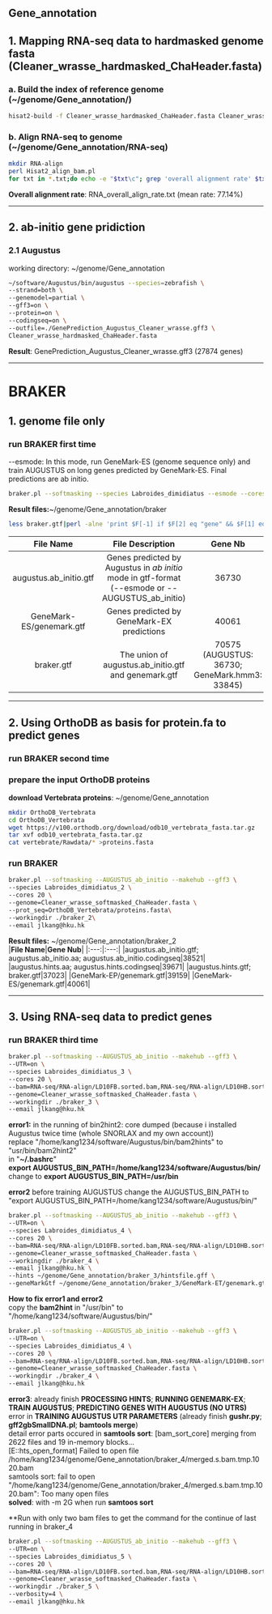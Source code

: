 Gene_annotation
---------------
## 1. Mapping RNA-seq data to hardmasked genome fasta (Cleaner_wrasse_hardmasked_ChaHeader.fasta)
### a. Build the index of reference genome (~/genome/Gene_annotation/)
```bash
hisat2-build -f Cleaner_wrasse_hardmasked_ChaHeader.fasta Cleaner_wrasse
```
### b. Align RNA-seq to genome (~/genome/Gene_annotation/RNA-seq)
```bash
mkdir RNA-align
perl Hisat2_align_bam.pl
for txt in *.txt;do echo -e "$txt\c"; grep 'overall alignment rate' $txt|perl -alne 'print "\t$F[0]"';done >RNA_overall_align_rate.txt
```
**Overall alignment rate**: RNA_overall_align_rate.txt (mean rate: 77.14%)
***
## 2. ab-initio gene pridiction
### 2.1 Augustus
working directory:  ~/genome/Gene_annotation  
```bash
~/software/Augustus/bin/augustus --species=zebrafish \
--strand=both \
--genemodel=partial \
--gff3=on \
--protein=on \
--codingseq=on \
--outfile=./GenePrediction_Augustus_Cleaner_wrasse.gff3 \
Cleaner_wrasse_hardmasked_ChaHeader.fasta
```
**Result**: GenePrediction_Augustus_Cleaner_wrasse.gff3 (27874 genes)    
***
# BRAKER
## 1. genome file only
### run BRAKER first time
--esmode: In this mode, run GeneMark-ES (genome sequence only) and train AUGUSTUS on long genes predicted by GeneMark-ES. Final predictions are ab initio.  
```bash
braker.pl --softmasking --species Labroides_dimidiatus --esmode --cores 20 --genome=Cleaner_wrasse_softmasked_ChaHeader.fasta
```
**Result files:**~/genome/Gene_annotation/braker  
```bash
less braker.gtf|perl -alne 'print $F[-1] if $F[2] eq "gene" && $F[1] eq "AUGUSTUS"; if ($F[2] eq "gene" && $F[1] eq "GeneMark.hmm3"){($ge)=$_=~/gene_id\s+\"(.*?)\"/;print $ge}'|sort -u|wc -l
```
|**File Name**|**File Description**|**Gene Nb**|
|:---:|:---:|:---:|
|augustus.ab_initio.gtf|Genes predicted by Augustus in *ab initio* mode in gtf-format (--esmode or --AUGUSTUS_ab_initio)|36730|
|GeneMark-ES/genemark.gtf|Genes predicted by GeneMark-EX predictions|40061|
|braker.gtf|The union of augustus.ab_initio.gtf and genemark.gtf|70575 (AUGUSTUS: 36730; GeneMark.hmm3: 33845)|
***
## 2. Using OrthoDB as basis for protein.fa to predict genes
### run BRAKER second time
### prepare the input OrthoDB proteins  
**download Vertebrata proteins**: ~/genome/Gene_annotation  
```bash
mkdir OrthoDB_Vertebrata
cd OrthoDB_Vertebrata
wget https://v100.orthodb.org/download/odb10_vertebrata_fasta.tar.gz
tar xvf odb10_vertebrata_fasta.tar.gz
cat vertebrate/Rawdata/* >proteins.fasta
```
### run BRAKER
```bash
braker.pl --softmasking --AUGUSTUS_ab_initio --makehub --gff3 \
--species Labroides_dimidiatus_2 \
--cores 20 \
--genome=Cleaner_wrasse_softmasked_ChaHeader.fasta \
--prot_seq=OrthoDB_Vertebrata/proteins.fasta\
--workingdir ./braker_2\
--email jlkang@hku.hk
```
**Result files:** ~/genome/Gene_annotation/braker_2   
|**File Name**|**Gene Nub**|
|:---:|:---:|
|augustus.ab_initio.gtf; augustus.ab_initio.aa; augustus.ab_initio.codingseq|38521|
|augustus.hints.aa; augustus.hints.codingseq|39671|
|augustus.hints.gtf; braker.gtf|37023|
|GeneMark-EP/genemark.gtf|39159|
|GeneMark-ES/genemark.gtf|40061|
***
## 3. Using RNA-seq data to predict genes
### run BRAKER third time
```bash
braker.pl --softmasking --AUGUSTUS_ab_initio --makehub --gff3 \
--UTR=on \
--species Labroides_dimidiatus_3 \
--cores 20 \
--bam=RNA-seq/RNA-align/LD10FB.sorted.bam,RNA-seq/RNA-align/LD10HB.sorted.bam,RNA-seq/RNA-align/LD10MB.sorted.bam,RNA-seq/RNA-align/LD11FB.sorted.bam,RNA-seq/RNA-align/LD11HB.sorted.bam,RNA-seq/RNA-align/LD11MB.sorted.bam,RNA-seq/RNA-align/LD12FB.sorted.bam,RNA-seq/RNA-align/LD12HB.sorted.bam,RNA-seq/RNA-align/LD12MB.sorted.bam,RNA-seq/RNA-align/LD13FB.sorted.bam,RNA-seq/RNA-align/LD13HB.sorted.bam,RNA-seq/RNA-align/LD13MB.sorted.bam,RNA-seq/RNA-align/LD14FB.sorted.bam,RNA-seq/RNA-align/LD14HB.sorted.bam,RNA-seq/RNA-align/LD14MB.sorted.bam,RNA-seq/RNA-align/LD15FB.sorted.bam,RNA-seq/RNA-align/LD15HB.sorted.bam,RNA-seq/RNA-align/LD15MB.sorted.bam,RNA-seq/RNA-align/LD16FB.sorted.bam,RNA-seq/RNA-align/LD16HB.sorted.bam,RNA-seq/RNA-align/LD16MB.sorted.bam,RNA-seq/RNA-align/LD17FB.sorted.bam,RNA-seq/RNA-align/LD17HB.sorted.bam,RNA-seq/RNA-align/LD17MB.sorted.bam,RNA-seq/RNA-align/LD18FB.sorted.bam,RNA-seq/RNA-align/LD18HB.sorted.bam,RNA-seq/RNA-align/LD18MB.sorted.bam,RNA-seq/RNA-align/LD19FB.sorted.bam,RNA-seq/RNA-align/LD19HB.sorted.bam,RNA-seq/RNA-align/LD19MB.sorted.bam,RNA-seq/RNA-align/LD1FB.sorted.bam,RNA-seq/RNA-align/LD1HB.sorted.bam,RNA-seq/RNA-align/LD1MB.sorted.bam,RNA-seq/RNA-align/LD20FB.sorted.bam,RNA-seq/RNA-align/LD20HB.sorted.bam,RNA-seq/RNA-align/LD20MB.sorted.bam,RNA-seq/RNA-align/LD21FB.sorted.bam,RNA-seq/RNA-align/LD21HB.sorted.bam,RNA-seq/RNA-align/LD21MB.sorted.bam,RNA-seq/RNA-align/LD22FB.sorted.bam,RNA-seq/RNA-align/LD22HB.sorted.bam,RNA-seq/RNA-align/LD22MB.sorted.bam,RNA-seq/RNA-align/LD23FB.sorted.bam,RNA-seq/RNA-align/LD23HB.sorted.bam,RNA-seq/RNA-align/LD23MB.sorted.bam,RNA-seq/RNA-align/LD24FB.sorted.bam,RNA-seq/RNA-align/LD24HB.sorted.bam,RNA-seq/RNA-align/LD24MB.sorted.bam,RNA-seq/RNA-align/LD25FB.sorted.bam,RNA-seq/RNA-align/LD25HB.sorted.bam,RNA-seq/RNA-align/LD25MB.sorted.bam,RNA-seq/RNA-align/LD26FB.sorted.bam,RNA-seq/RNA-align/LD26HB.sorted.bam,RNA-seq/RNA-align/LD26MB.sorted.bam,RNA-seq/RNA-align/LD27FB.sorted.bam,RNA-seq/RNA-align/LD27HB.sorted.bam,RNA-seq/RNA-align/LD27MB.sorted.bam,RNA-seq/RNA-align/LD28FB.sorted.bam,RNA-seq/RNA-align/LD28HB.sorted.bam,RNA-seq/RNA-align/LD28MB.sorted.bam,RNA-seq/RNA-align/LD29FB.sorted.bam,RNA-seq/RNA-align/LD29HB.sorted.bam,RNA-seq/RNA-align/LD29MB.sorted.bam,RNA-seq/RNA-align/LD2FB.sorted.bam,RNA-seq/RNA-align/LD2HB.sorted.bam,RNA-seq/RNA-align/LD2MB.sorted.bam,RNA-seq/RNA-align/LD30FB.sorted.bam,RNA-seq/RNA-align/LD30HB.sorted.bam,RNA-seq/RNA-align/LD30MB.sorted.bam,RNA-seq/RNA-align/LD3FB.sorted.bam,RNA-seq/RNA-align/LD3HB.sorted.bam,RNA-seq/RNA-align/LD3MB.sorted.bam,RNA-seq/RNA-align/LD4FB.sorted.bam,RNA-seq/RNA-align/LD4HB.sorted.bam,RNA-seq/RNA-align/LD4MB.sorted.bam,RNA-seq/RNA-align/LD5FB.sorted.bam,RNA-seq/RNA-align/LD5HB.sorted.bam,RNA-seq/RNA-align/LD5MB.sorted.bam,RNA-seq/RNA-align/LD6FB.sorted.bam,RNA-seq/RNA-align/LD6HB.sorted.bam,RNA-seq/RNA-align/LD6MB.sorted.bam,RNA-seq/RNA-align/LD7FB.sorted.bam,RNA-seq/RNA-align/LD7HB.sorted.bam,RNA-seq/RNA-align/LD7MB.sorted.bam,RNA-seq/RNA-align/LD8FB.sorted.bam,RNA-seq/RNA-align/LD8HB.sorted.bam,RNA-seq/RNA-align/LD8MB.sorted.bam,RNA-seq/RNA-align/LD9FB.sorted.bam,RNA-seq/RNA-align/LD9HB.sorted.bam,RNA-seq/RNA-align/LD9MB.sorted.bam \
--genome=Cleaner_wrasse_softmasked_ChaHeader.fasta \
--workingdir ./braker_3 \
--email jlkang@hku.hk
```
**error1:** in the running of bin2hint2: core dumped 
(because i installed Augustus twice time (whole SNORLAX and my own account))  
replace "/home/kang1234/software/Augustus/bin/bam2hints" to "usr/bin/bam2hint2"  
in "**~/.bashrc**"  
**export AUGUSTUS_BIN_PATH=/home/kang1234/software/Augustus/bin/** change to 
**export AUGUSTUS_BIN_PATH=/usr/bin**

**error2** before training AUGUSTUS
change the AUGUSTUS_BIN_PATH to "export AUGUSTUS_BIN_PATH=/home/kang1234/software/Augustus/bin/"  
```bash
braker.pl --softmasking --AUGUSTUS_ab_initio --makehub --gff3 \
--UTR=on \
--species Labroides_dimidiatus_4 \
--cores 20 \
--bam=RNA-seq/RNA-align/LD10FB.sorted.bam,RNA-seq/RNA-align/LD10HB.sorted.bam,RNA-seq/RNA-align/LD10MB.sorted.bam,RNA-seq/RNA-align/LD11FB.sorted.bam,RNA-seq/RNA-align/LD11HB.sorted.bam,RNA-seq/RNA-align/LD11MB.sorted.bam,RNA-seq/RNA-align/LD12FB.sorted.bam,RNA-seq/RNA-align/LD12HB.sorted.bam,RNA-seq/RNA-align/LD12MB.sorted.bam,RNA-seq/RNA-align/LD13FB.sorted.bam,RNA-seq/RNA-align/LD13HB.sorted.bam,RNA-seq/RNA-align/LD13MB.sorted.bam,RNA-seq/RNA-align/LD14FB.sorted.bam,RNA-seq/RNA-align/LD14HB.sorted.bam,RNA-seq/RNA-align/LD14MB.sorted.bam,RNA-seq/RNA-align/LD15FB.sorted.bam,RNA-seq/RNA-align/LD15HB.sorted.bam,RNA-seq/RNA-align/LD15MB.sorted.bam,RNA-seq/RNA-align/LD16FB.sorted.bam,RNA-seq/RNA-align/LD16HB.sorted.bam,RNA-seq/RNA-align/LD16MB.sorted.bam,RNA-seq/RNA-align/LD17FB.sorted.bam,RNA-seq/RNA-align/LD17HB.sorted.bam,RNA-seq/RNA-align/LD17MB.sorted.bam,RNA-seq/RNA-align/LD18FB.sorted.bam,RNA-seq/RNA-align/LD18HB.sorted.bam,RNA-seq/RNA-align/LD18MB.sorted.bam,RNA-seq/RNA-align/LD19FB.sorted.bam,RNA-seq/RNA-align/LD19HB.sorted.bam,RNA-seq/RNA-align/LD19MB.sorted.bam,RNA-seq/RNA-align/LD1FB.sorted.bam,RNA-seq/RNA-align/LD1HB.sorted.bam,RNA-seq/RNA-align/LD1MB.sorted.bam,RNA-seq/RNA-align/LD20FB.sorted.bam,RNA-seq/RNA-align/LD20HB.sorted.bam,RNA-seq/RNA-align/LD20MB.sorted.bam,RNA-seq/RNA-align/LD21FB.sorted.bam,RNA-seq/RNA-align/LD21HB.sorted.bam,RNA-seq/RNA-align/LD21MB.sorted.bam,RNA-seq/RNA-align/LD22FB.sorted.bam,RNA-seq/RNA-align/LD22HB.sorted.bam,RNA-seq/RNA-align/LD22MB.sorted.bam,RNA-seq/RNA-align/LD23FB.sorted.bam,RNA-seq/RNA-align/LD23HB.sorted.bam,RNA-seq/RNA-align/LD23MB.sorted.bam,RNA-seq/RNA-align/LD24FB.sorted.bam,RNA-seq/RNA-align/LD24HB.sorted.bam,RNA-seq/RNA-align/LD24MB.sorted.bam,RNA-seq/RNA-align/LD25FB.sorted.bam,RNA-seq/RNA-align/LD25HB.sorted.bam,RNA-seq/RNA-align/LD25MB.sorted.bam,RNA-seq/RNA-align/LD26FB.sorted.bam,RNA-seq/RNA-align/LD26HB.sorted.bam,RNA-seq/RNA-align/LD26MB.sorted.bam,RNA-seq/RNA-align/LD27FB.sorted.bam,RNA-seq/RNA-align/LD27HB.sorted.bam,RNA-seq/RNA-align/LD27MB.sorted.bam,RNA-seq/RNA-align/LD28FB.sorted.bam,RNA-seq/RNA-align/LD28HB.sorted.bam,RNA-seq/RNA-align/LD28MB.sorted.bam,RNA-seq/RNA-align/LD29FB.sorted.bam,RNA-seq/RNA-align/LD29HB.sorted.bam,RNA-seq/RNA-align/LD29MB.sorted.bam,RNA-seq/RNA-align/LD2FB.sorted.bam,RNA-seq/RNA-align/LD2HB.sorted.bam,RNA-seq/RNA-align/LD2MB.sorted.bam,RNA-seq/RNA-align/LD30FB.sorted.bam,RNA-seq/RNA-align/LD30HB.sorted.bam,RNA-seq/RNA-align/LD30MB.sorted.bam,RNA-seq/RNA-align/LD3FB.sorted.bam,RNA-seq/RNA-align/LD3HB.sorted.bam,RNA-seq/RNA-align/LD3MB.sorted.bam,RNA-seq/RNA-align/LD4FB.sorted.bam,RNA-seq/RNA-align/LD4HB.sorted.bam,RNA-seq/RNA-align/LD4MB.sorted.bam,RNA-seq/RNA-align/LD5FB.sorted.bam,RNA-seq/RNA-align/LD5HB.sorted.bam,RNA-seq/RNA-align/LD5MB.sorted.bam,RNA-seq/RNA-align/LD6FB.sorted.bam,RNA-seq/RNA-align/LD6HB.sorted.bam,RNA-seq/RNA-align/LD6MB.sorted.bam,RNA-seq/RNA-align/LD7FB.sorted.bam,RNA-seq/RNA-align/LD7HB.sorted.bam,RNA-seq/RNA-align/LD7MB.sorted.bam,RNA-seq/RNA-align/LD8FB.sorted.bam,RNA-seq/RNA-align/LD8HB.sorted.bam,RNA-seq/RNA-align/LD8MB.sorted.bam,RNA-seq/RNA-align/LD9FB.sorted.bam,RNA-seq/RNA-align/LD9HB.sorted.bam,RNA-seq/RNA-align/LD9MB.sorted.bam \
--genome=Cleaner_wrasse_softmasked_ChaHeader.fasta \
--workingdir ./braker_4 \
--email jlkang@hku.hk \
--hints ~/genome/Gene_annotation/braker_3/hintsfile.gff \
--geneMarkGtf ~/genome/Gene_annotation/braker_3/GeneMark-ET/genemark.gtf
```
**How to fix error1 and error2**  
copy the **bam2hint** in "/usr/bin" to "/home/kang1234/software/Augustus/bin/"  

```bash
braker.pl --softmasking --AUGUSTUS_ab_initio --makehub --gff3 \
--UTR=on \
--species Labroides_dimidiatus_4 \
--cores 20 \
--bam=RNA-seq/RNA-align/LD10FB.sorted.bam,RNA-seq/RNA-align/LD10HB.sorted.bam,RNA-seq/RNA-align/LD10MB.sorted.bam,RNA-seq/RNA-align/LD11FB.sorted.bam,RNA-seq/RNA-align/LD11HB.sorted.bam,RNA-seq/RNA-align/LD11MB.sorted.bam,RNA-seq/RNA-align/LD12FB.sorted.bam,RNA-seq/RNA-align/LD12HB.sorted.bam,RNA-seq/RNA-align/LD12MB.sorted.bam,RNA-seq/RNA-align/LD13FB.sorted.bam,RNA-seq/RNA-align/LD13HB.sorted.bam,RNA-seq/RNA-align/LD13MB.sorted.bam,RNA-seq/RNA-align/LD14FB.sorted.bam,RNA-seq/RNA-align/LD14HB.sorted.bam,RNA-seq/RNA-align/LD14MB.sorted.bam,RNA-seq/RNA-align/LD15FB.sorted.bam,RNA-seq/RNA-align/LD15HB.sorted.bam,RNA-seq/RNA-align/LD15MB.sorted.bam,RNA-seq/RNA-align/LD16FB.sorted.bam,RNA-seq/RNA-align/LD16HB.sorted.bam,RNA-seq/RNA-align/LD16MB.sorted.bam,RNA-seq/RNA-align/LD17FB.sorted.bam,RNA-seq/RNA-align/LD17HB.sorted.bam,RNA-seq/RNA-align/LD17MB.sorted.bam,RNA-seq/RNA-align/LD18FB.sorted.bam,RNA-seq/RNA-align/LD18HB.sorted.bam,RNA-seq/RNA-align/LD18MB.sorted.bam,RNA-seq/RNA-align/LD19FB.sorted.bam,RNA-seq/RNA-align/LD19HB.sorted.bam,RNA-seq/RNA-align/LD19MB.sorted.bam,RNA-seq/RNA-align/LD1FB.sorted.bam,RNA-seq/RNA-align/LD1HB.sorted.bam,RNA-seq/RNA-align/LD1MB.sorted.bam,RNA-seq/RNA-align/LD20FB.sorted.bam,RNA-seq/RNA-align/LD20HB.sorted.bam,RNA-seq/RNA-align/LD20MB.sorted.bam,RNA-seq/RNA-align/LD21FB.sorted.bam,RNA-seq/RNA-align/LD21HB.sorted.bam,RNA-seq/RNA-align/LD21MB.sorted.bam,RNA-seq/RNA-align/LD22FB.sorted.bam,RNA-seq/RNA-align/LD22HB.sorted.bam,RNA-seq/RNA-align/LD22MB.sorted.bam,RNA-seq/RNA-align/LD23FB.sorted.bam,RNA-seq/RNA-align/LD23HB.sorted.bam,RNA-seq/RNA-align/LD23MB.sorted.bam,RNA-seq/RNA-align/LD24FB.sorted.bam,RNA-seq/RNA-align/LD24HB.sorted.bam,RNA-seq/RNA-align/LD24MB.sorted.bam,RNA-seq/RNA-align/LD25FB.sorted.bam,RNA-seq/RNA-align/LD25HB.sorted.bam,RNA-seq/RNA-align/LD25MB.sorted.bam,RNA-seq/RNA-align/LD26FB.sorted.bam,RNA-seq/RNA-align/LD26HB.sorted.bam,RNA-seq/RNA-align/LD26MB.sorted.bam,RNA-seq/RNA-align/LD27FB.sorted.bam,RNA-seq/RNA-align/LD27HB.sorted.bam,RNA-seq/RNA-align/LD27MB.sorted.bam,RNA-seq/RNA-align/LD28FB.sorted.bam,RNA-seq/RNA-align/LD28HB.sorted.bam,RNA-seq/RNA-align/LD28MB.sorted.bam,RNA-seq/RNA-align/LD29FB.sorted.bam,RNA-seq/RNA-align/LD29HB.sorted.bam,RNA-seq/RNA-align/LD29MB.sorted.bam,RNA-seq/RNA-align/LD2FB.sorted.bam,RNA-seq/RNA-align/LD2HB.sorted.bam,RNA-seq/RNA-align/LD2MB.sorted.bam,RNA-seq/RNA-align/LD30FB.sorted.bam,RNA-seq/RNA-align/LD30HB.sorted.bam,RNA-seq/RNA-align/LD30MB.sorted.bam,RNA-seq/RNA-align/LD3FB.sorted.bam,RNA-seq/RNA-align/LD3HB.sorted.bam,RNA-seq/RNA-align/LD3MB.sorted.bam,RNA-seq/RNA-align/LD4FB.sorted.bam,RNA-seq/RNA-align/LD4HB.sorted.bam,RNA-seq/RNA-align/LD4MB.sorted.bam,RNA-seq/RNA-align/LD5FB.sorted.bam,RNA-seq/RNA-align/LD5HB.sorted.bam,RNA-seq/RNA-align/LD5MB.sorted.bam,RNA-seq/RNA-align/LD6FB.sorted.bam,RNA-seq/RNA-align/LD6HB.sorted.bam,RNA-seq/RNA-align/LD6MB.sorted.bam,RNA-seq/RNA-align/LD7FB.sorted.bam,RNA-seq/RNA-align/LD7HB.sorted.bam,RNA-seq/RNA-align/LD7MB.sorted.bam,RNA-seq/RNA-align/LD8FB.sorted.bam,RNA-seq/RNA-align/LD8HB.sorted.bam,RNA-seq/RNA-align/LD8MB.sorted.bam,RNA-seq/RNA-align/LD9FB.sorted.bam,RNA-seq/RNA-align/LD9HB.sorted.bam,RNA-seq/RNA-align/LD9MB.sorted.bam \
--genome=Cleaner_wrasse_softmasked_ChaHeader.fasta \
--workingdir ./braker_4 \
--email jlkang@hku.hk
```
**error3**: already finish **PROCESSING HINTS**; **RUNNING GENEMARK-EX**; **TRAIN AUGUSTUS**; **PREDICTING GENES WITH AUGUSTUS (NO UTRS)**    
error in  **TRAINING AUGUSTUS UTR PARAMETERS** (already finish **gushr.py**; **gff2gbSmallDNA.pl**; **bamtools merge**)  
detail error parts occured in **samtools sort**:
[bam_sort_core] merging from 2622 files and 19 in-memory blocks...  
[E::hts_open_format] Failed to open file /home/kang1234/genome/Gene_annotation/braker_4/merged.s.bam.tmp.1020.bam  
samtools sort: fail to open "/home/kang1234/genome/Gene_annotation/braker_4/merged.s.bam.tmp.1020.bam": Too many open files  
**solved**: with -m 2G when run **samtoos sort** 

**Run with only two bam files to get the command for the continue of last running in braker_4  
```bash
braker.pl --softmasking --AUGUSTUS_ab_initio --makehub --gff3 \
--UTR=on \
--species Labroides_dimidiatus_5 \
--cores 20 \
--bam=RNA-seq/RNA-align/LD10FB.sorted.bam,RNA-seq/RNA-align/LD10HB.sorted.bam \
--genome=Cleaner_wrasse_softmasked_ChaHeader.fasta \
--workingdir ./braker_5 \
--verbosity=4 \
--email jlkang@hku.hk
```




